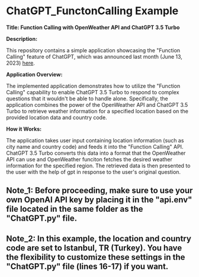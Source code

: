 # ChatGPT_FunctonCalling Example

**Title: Function Calling with OpenWeather API and ChatGPT 3.5 Turbo**

**Description:**

This repository contains a simple application showcasing the "Function Calling" feature of ChatGPT, which was announced last month (June 13, 2023) [here](https://openai.com/blog/function-calling-and-other-api-updates).


**Application Overview:**

The implemented application demonstrates how to utilize the "Function Calling" capability to enable ChatGPT 3.5 Turbo to respond to complex questions that it wouldn't be able to handle alone. Specifically, the application combines the power of the OpenWeather API and ChatGPT 3.5 Turbo to retrieve weather information for a specified location based on the provided location data and country code.


**How it Works:**

The application takes user input containing location information (such as city name and country code) and feeds it into the "Function Calling" API. ChatGPT 3.5 Turbo converts this data into a format that the OpenWeather API can use and OpenWeather funciton fetches the desired weather information for the specified region. The retrieved data is then presented to the user with the help of gpt in response to the user's original question.

## Note_1: Before proceeding, make sure to use your own OpenAI API key by placing it in the "api.env" file located in the same folder as the "ChatGPT.py" file.
## Note_2: In this example, the location and country code are set to Istanbul, TR (Turkey). You have the flexibility to customize these settings in the "ChatGPT.py" file (lines 16-17) if you want.
